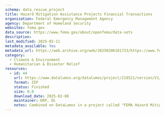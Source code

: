 ```yaml
---
schema: data_rescue_project 
title: Hazard Mitigation Assistance Projects Financial Transactions
organization: Federal Emergency Management Agency
agency: Department of Homeland Security
websites: fema.gov
data_source: https://www.fema.gov/about/openfema/data-sets
description: 
last_modified: 2025-02-11
metadata_available: Yes
metadata_url: https://web.archive.org/web/20250206101733/https://www.fema.gov/openfema-data-page/hazard-mitigation-assistance-projects-financial-transactions-v1
category:
  - Climate & Environment 
  - Humanitarian & Disaster Relief 
resources:
  - id: 44
    url: https://www.datalumos.org/datalumos/project/218521/version/V1/view
    format: ZIP
    status: Finished
    size: 0.0
    download_date: 2025-02-08
    maintainer: DRP, DL
    notes: Combined on DataLumos in a project called "FEMA Hazard Mitigation Assistance Data"
---
```

